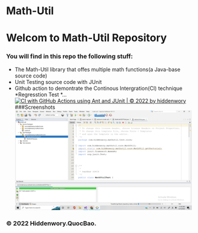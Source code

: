 # Math-Util
# Welcom to Math-Util Repository
### You will find in this repo the following stuff:
* The Math-Util library that offes multiple math functions(a Java-base source code)
* Unit  Testing source code with JUnit 
* Github action to demontrate the Continous Intergration(CI) technique
*Regresstion Test
*...
[![CI with GitHub Actions using Ant and JUnit | © 2022 by hiddenwory](https://github.com/hiddenworry/MathUtils/actions/workflows/ci-junit.yml/badge.svg)](https://github.com/hiddenworry/MathUtils/actions/workflows/ci-junit.yml)
###Screenshots
![DDT & TDD with Junit](https://github.com/hiddenworry/MathUtils/blob/main/images/DDT%20with%20Junit.png)

### © 2022 Hiddenwory.QuocBao.
